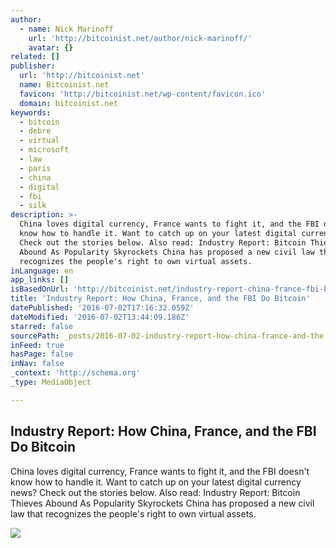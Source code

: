 ```yaml
---
author:
  - name: Nick Marinoff
    url: 'http://bitcoinist.net/author/nick-marinoff/'
    avatar: {}
related: []
publisher:
  url: 'http://bitcoinist.net'
  name: Bitcoinist.net
  favicon: 'http://bitcoinist.net/wp-content/favicon.ico'
  domain: bitcoinist.net
keywords:
  - bitcoin
  - debre
  - virtual
  - microsoft
  - law
  - paris
  - china
  - digital
  - fbi
  - silk
description: >-
  China loves digital currency, France wants to fight it, and the FBI doesn't
  know how to handle it. Want to catch up on your latest digital currency news?
  Check out the stories below. Also read: Industry Report: Bitcoin Thieves
  Abound As Popularity Skyrockets China has proposed a new civil law that
  recognizes the people's right to own virtual assets.
inLanguage: en
app_links: []
isBasedOnUrl: 'http://bitcoinist.net/industry-report-china-france-fbi-bitcoin/'
title: 'Industry Report: How China, France, and the FBI Do Bitcoin'
datePublished: '2016-07-02T17:16:32.059Z'
dateModified: '2016-07-02T13:44:09.186Z'
starred: false
sourcePath: _posts/2016-07-02-industry-report-how-china-france-and-the-fbi-do-bitcoin.md
inFeed: true
hasPage: false
inNav: false
_context: 'http://schema.org'
_type: MediaObject

---
```

<article style=""><h1>Industry Report: How China, France, and the FBI Do Bitcoin</h1><p>China loves digital currency, France wants to fight it, and the FBI doesn't know how to handle it. Want to catch up on your latest digital currency news? Check out the stories below. Also read: Industry Report: Bitcoin Thieves Abound As Popularity Skyrockets China has proposed a new civil law that recognizes the people's right to own virtual assets.</p><img src="https://news.bitcoin.com/wp-content/uploads/2016/06/Bitcoin-China.jpg" /></article>